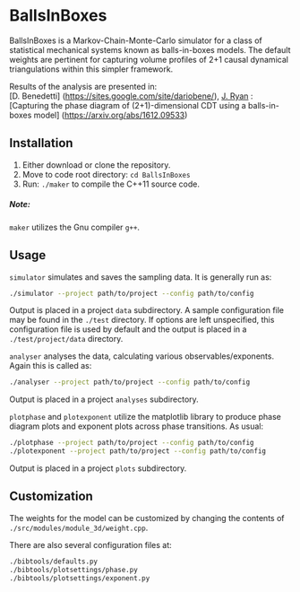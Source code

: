 # BallsInBoxes

BallsInBoxes is a Markov-Chain-Monte-Carlo simulator for a class of statistical mechanical systems known as
balls-in-boxes models.  The default weights are pertinent for capturing volume
profiles of 2+1 causal dynamical triangulations within this simpler framework.

Results of the analysis are presented in:  
[D. Benedetti] (https://sites.google.com/site/dariobene/), [J. Ryan](https://github.com/octaexon) : 
[Capturing the phase diagram of (2+1)-dimensional CDT using a balls-in-boxes model] (https://arxiv.org/abs/1612.09533)


## Installation

1. Either download or clone the repository.
2. Move to code root directory: `cd BallsInBoxes`
3. Run: `./maker`
to compile the C++11 source code. 

##### Note: 
`maker` utilizes the Gnu compiler `g++`.

## Usage

`simulator` simulates and saves the sampling data. It is generally run as:
```bash
./simulator --project path/to/project --config path/to/config
```
Output is placed in a project `data` subdirectory.
A sample configuration file may be found in the `./test` directory. If options are
left unspecified, this configuration file is used by default and the output is
placed in a `./test/project/data` directory.

`analyser` analyses the data, calculating various observables/exponents. Again
this is called as:
```bash
./analyser --project path/to/project --config path/to/config
```
Output is placed in a project `analyses` subdirectory.


`plotphase` and `plotexponent` utilize the matplotlib library to produce phase
diagram plots and exponent plots across phase transitions.  As usual:
```bash
./plotphase --project path/to/project --config path/to/config
./plotexponent --project path/to/project --config path/to/config
```
Output is placed in a project `plots` subdirectory.

## Customization

The weights for the model can be customized by changing the contents of
`./src/modules/module_3d/weight.cpp`.

There are also several configuration files at:
```bash
./bibtools/defaults.py
./bibtools/plotsettings/phase.py
./bibtools/plotsettings/exponent.py
```
